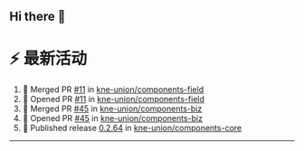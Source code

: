 ## Hi there 👋

<!--

**Here are some ideas to get you started:**

🙋‍♀️ A short introduction - what is your organization all about?
🌈 Contribution guidelines - how can the community get involved?
👩‍💻 Useful resources - where can the community find your docs? Is there anything else the community should know?
🍿 Fun facts - what does your team eat for breakfast?
🧙 Remember, you can do mighty things with the power of [Markdown](https://docs.github.com/github/writing-on-github/getting-started-with-writing-and-formatting-on-github/basic-writing-and-formatting-syntax)
-->


# ⚡ 最新活动

<!--START_SECTION:activity-->
1. 🎉 Merged PR [#11](https://github.com/kne-union/components-field/pull/11) in [kne-union/components-field](https://github.com/kne-union/components-field)
2. 💪 Opened PR [#11](https://github.com/kne-union/components-field/pull/11) in [kne-union/components-field](https://github.com/kne-union/components-field)
3. 🎉 Merged PR [#45](https://github.com/kne-union/components-biz/pull/45) in [kne-union/components-biz](https://github.com/kne-union/components-biz)
4. 💪 Opened PR [#45](https://github.com/kne-union/components-biz/pull/45) in [kne-union/components-biz](https://github.com/kne-union/components-biz)
5. 🚀 Published release [0.2.64](https://github.com/kne-union/components-core/releases/tag/0.2.64) in [kne-union/components-core](https://github.com/kne-union/components-core)
<!--END_SECTION:activity-->

---
